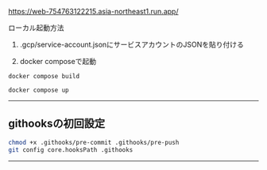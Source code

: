 https://web-754763122215.asia-northeast1.run.app/

ローカル起動方法

1. .gcp/service-account.jsonにサービスアカウントのJSONを貼り付ける

2. docker composeで起動

```
docker compose build

docker compose up
```

---

## githooksの初回設定

```sh
chmod +x .githooks/pre-commit .githooks/pre-push
git config core.hooksPath .githooks
```

---
